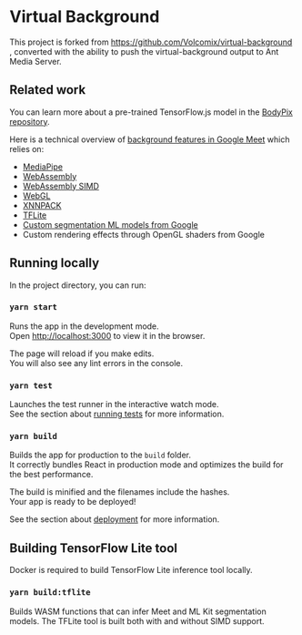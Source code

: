 # Virtual Background

This project is forked from https://github.com/Volcomix/virtual-background , converted with the ability to push the virtual-background output to Ant Media Server.

## Related work

You can learn more about a pre-trained TensorFlow.js model in the [BodyPix repository](https://github.com/tensorflow/tfjs-models/blob/master/body-pix).

Here is a technical overview of [background features in Google Meet](https://ai.googleblog.com/2020/10/background-features-in-google-meet.html) which relies on:

- [MediaPipe](https://mediapipe.dev/)
- [WebAssembly](https://webassembly.org/)
- [WebAssembly SIMD](https://github.com/WebAssembly/simd)
- [WebGL](https://developer.mozilla.org/en-US/docs/Web/API/WebGL_API)
- [XNNPACK](https://github.com/google/XNNPACK)
- [TFLite](https://blog.tensorflow.org/2020/07/accelerating-tensorflow-lite-xnnpack-integration.html)
- [Custom segmentation ML models from Google](https://mediapipe.page.link/meet-mc)
- Custom rendering effects through OpenGL shaders from Google

## Running locally

In the project directory, you can run:

### `yarn start`

Runs the app in the development mode.\
Open [http://localhost:3000](http://localhost:3000) to view it in the browser.

The page will reload if you make edits.\
You will also see any lint errors in the console.

### `yarn test`

Launches the test runner in the interactive watch mode.\
See the section about [running tests](https://facebook.github.io/create-react-app/docs/running-tests) for more information.

### `yarn build`

Builds the app for production to the `build` folder.\
It correctly bundles React in production mode and optimizes the build for the best performance.

The build is minified and the filenames include the hashes.\
Your app is ready to be deployed!

See the section about [deployment](https://facebook.github.io/create-react-app/docs/deployment) for more information.

## Building TensorFlow Lite tool

Docker is required to build TensorFlow Lite inference tool locally.

### `yarn build:tflite`

Builds WASM functions that can infer Meet and ML Kit segmentation models. The TFLite tool is built both with and without SIMD support.
